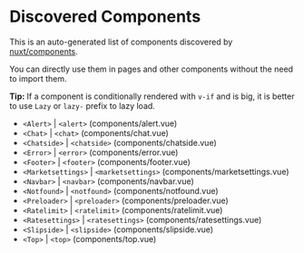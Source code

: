 # Discovered Components

This is an auto-generated list of components discovered by [nuxt/components](https://github.com/nuxt/components).

You can directly use them in pages and other components without the need to import them.

**Tip:** If a component is conditionally rendered with `v-if` and is big, it is better to use `Lazy` or `lazy-` prefix to lazy load.

- `<Alert>` | `<alert>` (components/alert.vue)
- `<Chat>` | `<chat>` (components/chat.vue)
- `<Chatside>` | `<chatside>` (components/chatside.vue)
- `<Error>` | `<error>` (components/error.vue)
- `<Footer>` | `<footer>` (components/footer.vue)
- `<Marketsettings>` | `<marketsettings>` (components/marketsettings.vue)
- `<Navbar>` | `<navbar>` (components/navbar.vue)
- `<Notfound>` | `<notfound>` (components/notfound.vue)
- `<Preloader>` | `<preloader>` (components/preloader.vue)
- `<Ratelimit>` | `<ratelimit>` (components/ratelimit.vue)
- `<Ratesettings>` | `<ratesettings>` (components/ratesettings.vue)
- `<Slipside>` | `<slipside>` (components/slipside.vue)
- `<Top>` | `<top>` (components/top.vue)
